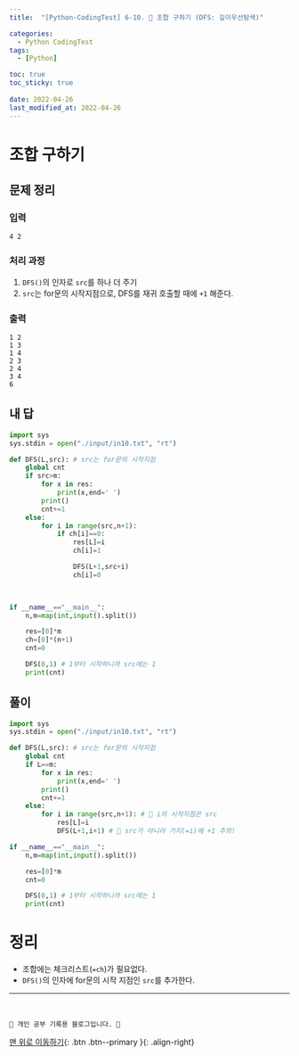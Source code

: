 ```yaml
---
title:  "[Python-CodingTest] 6-10. 🌟 조합 구하기 (DFS: 깊이우선탐색)"

categories:
  - Python CodingTest
tags:
  - [Python]

toc: true
toc_sticky: true
 
date: 2022-04-26
last_modified_at: 2022-04-26
---
```


# 조합 구하기
## 문제 정리
### 입력
```
4 2
```
### 처리 과정
1. `DFS()`의 인자로 `src`를 하나 더 주기
2. `src`는 for문의 시작지점으로, DFS를 재귀 호출할 때에 `+1` 해준다.

### 출력
```
1 2 
1 3 
1 4 
2 3 
2 4 
3 4 
6
```
## 내 답
```py
import sys
sys.stdin = open("./input/in10.txt", "rt")

def DFS(L,src): # src는 for문의 시작지점
    global cnt
    if src>m:
        for x in res:
            print(x,end=' ')
        print()
        cnt+=1
    else:
        for i in range(src,n+1):
            if ch[i]==0:
                res[L]=i
                ch[i]=1

                DFS(L+1,src+i)
                ch[i]=0
                


if __name__=="__main__":
    n,m=map(int,input().split())

    res=[0]*m
    ch=[0]*(n+1)
    cnt=0

    DFS(0,1) # 1부터 시작하니까 src에는 1
    print(cnt)
```
## 풀이 
```py
import sys
sys.stdin = open("./input/in10.txt", "rt")

def DFS(L,src): # src는 for문의 시작지점
    global cnt
    if L==m:
        for x in res:
            print(x,end=' ')
        print()
        cnt+=1
    else:
        for i in range(src,n+1): # 🌟 i의 시작지점은 src
            res[L]=i
            DFS(L+1,i+1) # 🌟 src가 아니라 가지(=i)에 +1 주의!

if __name__=="__main__":
    n,m=map(int,input().split())

    res=[0]*m
    cnt=0

    DFS(0,1) # 1부터 시작하니까 src에는 1
    print(cnt)

```

# 정리
- 조합에는 체크리스트(`=ch`)가 필요없다.
- `DFS()`의 인자에 for문의 시작 지점인 `src`를 추가한다.

***
<br>

    💛 개인 공부 기록용 블로그입니다. 👻

[맨 위로 이동하기](#){: .btn .btn--primary }{: .align-right}